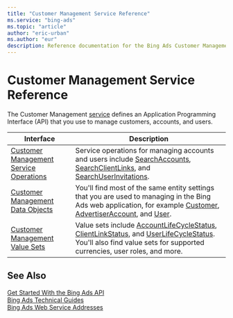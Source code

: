 ```yaml
---
title: "Customer Management Service Reference"
ms.service: "bing-ads"
ms.topic: "article"
author: "eric-urban"
ms.author: "eur"
description: Reference documentation for the Bing Ads Customer Management API.
---
```

# Customer Management Service Reference
The Customer Management [service](~/guides/web-service-addresses.md) defines an Application Programming Interface (API) that you use to manage customers, accounts, and users.

|Interface|Description|
|---------|---------|
|[Customer Management Service Operations](customer-management-service-operations.md)|Service operations for managing accounts and users include [SearchAccounts](searchaccounts.md), [SearchClientLinks](searchclientlinks.md), and [SearchUserInvitations](searchuserinvitations.md).|
|[Customer Management Data Objects](customer-management-data-objects.md)|You'll find most of the same entity settings that you are used to managing in the Bing Ads web application, for example [Customer](customer.md), [AdvertiserAccount](advertiseraccount.md), and [User](user.md).|
|[Customer Management Value Sets](customer-management-value-sets.md)|Value sets include [AccountLifeCycleStatus](accountlifecyclestatus.md), [ClientLinkStatus](clientlinkstatus.md), and [UserLifeCycleStatus](userlifecyclestatus.md). You'll also find value sets for supported currencies, user roles, and more.|

## See Also
[Get Started With the Bing Ads API](~/guides/get-started.md)  
[Bing Ads Technical Guides](~/guides/technical-guides.md)  
[Bing Ads Web Service Addresses](~/guides/web-service-addresses.md)  

